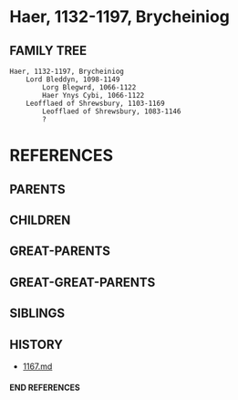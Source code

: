 # Haer, 1132-1197, Brycheiniog

## FAMILY TREE
```
Haer, 1132-1197, Brycheiniog
    Lord Bleddyn, 1098-1149
        Lorg Blegwrd, 1066-1122
        Haer Ynys Cybi, 1066-1122
    Leofflaed of Shrewsbury, 1103-1169
        Leofflaed of Shrewsbury, 1083-1146
        ?
```


# REFERENCES

## PARENTS 

## CHILDREN 

## GREAT-PARENTS 

## GREAT-GREAT-PARENTS 
## SIBLINGS

 
## HISTORY
* [1167.md](../h/1167.md)

#### END REFERENCES
